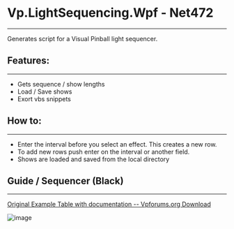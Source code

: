 # Vp.LightSequencing.Wpf - Net472
---

Generates script for a Visual Pinball light sequencer.

## Features:
---

- Gets sequence / show lengths
- Load / Save shows
- Exort vbs snippets

## How to:
---

- Enter the interval before you select an effect. This creates a new row. 
- To add new rows push enter on the interval or another field.
- Shows are loaded and saved from the local directory

## Guide / Sequencer (Black)
---

[Original Example Table with documentation -- Vpforums.org Download](https://www.vpforums.org/index.php?app=downloads&showfile=3618)

![image](https://user-images.githubusercontent.com/5377332/124993518-5db90c00-e03c-11eb-931b-0cfd4d4cdcce.png)
